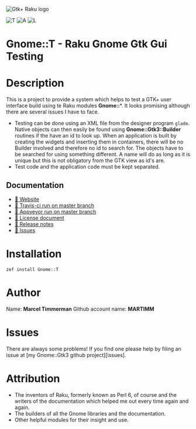![Gtk+ Raku logo][logo]


![T][travis-svg] ![A][appveyor-svg] ![L][license-svg]


[travis-svg]: https://travis-ci.org/MARTIMM/gnome-test.svg?branch=master
[travis-run]: https://travis-ci.org/MARTIMM/gnome-test

[appveyor-svg]: https://ci.appveyor.com/api/projects/status/github/MARTIMM/gnome-test?branch=master&passingText=Windows%20-%20OK&failingText=Windows%20-%20FAIL&pendingText=Windows%20-%20pending&svg=true
[appveyor-run]: https://ci.appveyor.com/project/MARTIMM/gnome-test/branch/master

[license-svg]: http://martimm.github.io/label/License-label.svg
[licence-lnk]: http://www.perlfoundation.org/artistic_license_2_0

[changes]: https://github.com/MARTIMM/gnome-test/blob/master/CHANGES.md
[logo]: https://martimm.github.io/gnome-gtk3/content-docs/images/gtk-raku.png

# Gnome::T - Raku Gnome Gtk Gui Testing

# Description

This is a project to provide a system which helps to test a GTK+ user interface build using te Raku modules **Gnome::***. It looks promising although there are several issues I have to face.

* Testing can be done using an XML file from the designer program `glade`. Native objects can then easily be found using **Gnome::Gtk3::Builder** routines if the have an id to look up. When an application is built by creating the widgets and inserting them in containers, there will be no Builder involved and therefore no id to search for. The objects have to be searched for using something different. A name will do as long as it is unique but this is not obligatory from the GTK view as id's are.
* Test code and the application code must be kept separated.


## Documentation
* [ 🔗 Website](https://martimm.github.io/gnome-gtk3/content-docs/reference-test.html)
* [ 🔗 Travis-ci run on master branch][travis-run]
* [ 🔗 Appveyor run on master branch][appveyor-run]
* [ 🔗 License document][licence-lnk]
* [ 🔗 Release notes][changes]
* [ 🔗 Issues](https://github.com/MARTIMM/gnome-gtk3/issues)


# Installation

`zef install Gnome::T`


# Author

Name: **Marcel Timmerman**
Github account name: **MARTIMM**


# Issues

There are always some problems! If you find one please help by filing an issue at [my Gnome::Gtk3 github project][issues].


# Attribution

* The inventors of Raku, formerly known as Perl 6, of course and the writers of the documentation which helped me out every time again and again.
* The builders of all the Gnome libraries and the documentation.
* Other helpful modules for their insight and use.
